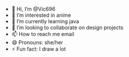 - 👋 Hi, I’m @Vic696
- 👀 I’m interested in anime
- 🌱 I’m currently learning java
- 💞️ I’m looking to collaborate on design projects
- 📫 How to reach me email
- 😄 Pronouns: she/her
- ⚡ Fun fact: I draw a lot

<!---
Vic696/Vic696 is a ✨ special ✨ repository because its `README.md` (this file) appears on your GitHub profile.
You can click the Preview link to take a look at your changes.
--->
